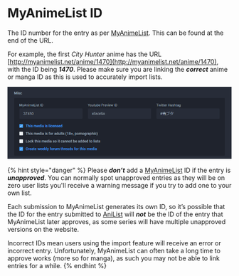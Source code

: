 # MyAnimeList ID

The ID number for the entry as per [MyAnimeList](https://myanimelist.net/). This can be found at the end of the URL.

For example, the first _City Hunter_ anime has the URL [http://myanimelist.net/anime/1470](http://myanimelist.net/anime/1470), with the ID being _**1470**_. Please make sure you are linking the _**correct**_ anime or manga ID as this is used to accurately import lists.

![The misc section for the &apos;Ao Buta&apos; anime](../../../.gitbook/assets/misc.png)

{% hint style="danger" %}
Please _**don’t**_ add a [MyAnimeList](https://myanimelist.net/) ID if the entry is _**unapproved**_. You can normally spot unapproved entries as they will be on zero user lists you'll receive a warning message if you try to add one to your own list.

Each submission to MyAnimeList generates its own ID, so it’s possible that the ID for the entry submitted to [AniList](https://anilist.co) will _**not**_ be the ID of the entry that MyAnimeList later approves, as some series will have multiple unapproved versions on the  website.

Incorrect IDs mean users using the import feature will receive an error or incorrect entry. Unfortunately, MyAnimeList can often take a long time to approve works \(more so for manga\), as such you may not be able to link entries for a while.
{% endhint %}


